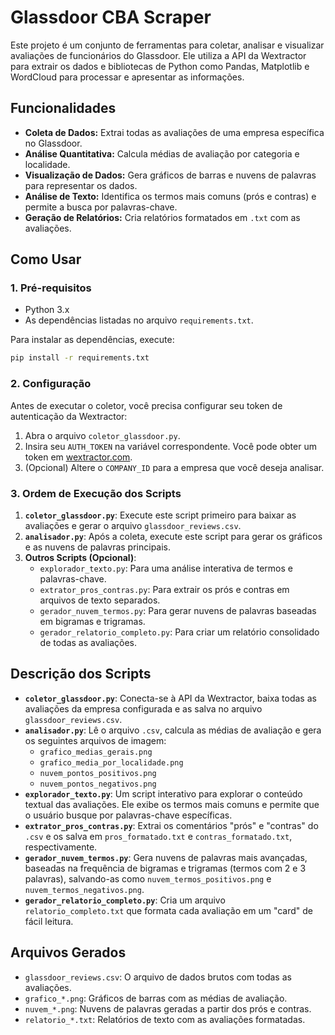 # Glassdoor CBA Scraper
Este projeto é um conjunto de ferramentas para coletar, analisar e visualizar avaliações de funcionários do Glassdoor. Ele utiliza a API da Wextractor para extrair os dados e bibliotecas de Python como Pandas, Matplotlib e WordCloud para processar e apresentar as informações.

## Funcionalidades
- **Coleta de Dados:** Extrai todas as avaliações de uma empresa específica no Glassdoor.
- **Análise Quantitativa:** Calcula médias de avaliação por categoria e localidade.
- **Visualização de Dados:** Gera gráficos de barras e nuvens de palavras para representar os dados.
- **Análise de Texto:** Identifica os termos mais comuns (prós e contras) e permite a busca por palavras-chave.
- **Geração de Relatórios:** Cria relatórios formatados em `.txt` com as avaliações.

## Como Usar
### 1. Pré-requisitos

- Python 3.x
- As dependências listadas no arquivo `requirements.txt`.

Para instalar as dependências, execute:
```bash
pip install -r requirements.txt
```

### 2. Configuração

Antes de executar o coletor, você precisa configurar seu token de autenticação da Wextractor:

1.  Abra o arquivo `coletor_glassdoor.py`.
2.  Insira seu `AUTH_TOKEN` na variável correspondente. Você pode obter um token em [wextractor.com](https://wextractor.com/account/).
3.  (Opcional) Altere o `COMPANY_ID` para a empresa que você deseja analisar.

### 3. Ordem de Execução dos Scripts

1.  **`coletor_glassdoor.py`**: Execute este script primeiro para baixar as avaliações e gerar o arquivo `glassdoor_reviews.csv`.
2.  **`analisador.py`**: Após a coleta, execute este script para gerar os gráficos e as nuvens de palavras principais.
3.  **Outros Scripts (Opcional)**:
    - `explorador_texto.py`: Para uma análise interativa de termos e palavras-chave.
    - `extrator_pros_contras.py`: Para extrair os prós e contras em arquivos de texto separados.
    - `gerador_nuvem_termos.py`: Para gerar nuvens de palavras baseadas em bigramas e trigramas.
    - `gerador_relatorio_completo.py`: Para criar um relatório consolidado de todas as avaliações.

## Descrição dos Scripts

- **`coletor_glassdoor.py`**: Conecta-se à API da Wextractor, baixa todas as avaliações da empresa configurada e as salva no arquivo `glassdoor_reviews.csv`.
- **`analisador.py`**: Lê o arquivo `.csv`, calcula as médias de avaliação e gera os seguintes arquivos de imagem:
    - `grafico_medias_gerais.png`
    - `grafico_media_por_localidade.png`
    - `nuvem_pontos_positivos.png`
    - `nuvem_pontos_negativos.png`
- **`explorador_texto.py`**: Um script interativo para explorar o conteúdo textual das avaliações. Ele exibe os termos mais comuns e permite que o usuário busque por palavras-chave específicas.
- **`extrator_pros_contras.py`**: Extrai os comentários "prós" e "contras" do `.csv` e os salva em `pros_formatado.txt` e `contras_formatado.txt`, respectivamente.
- **`gerador_nuvem_termos.py`**: Gera nuvens de palavras mais avançadas, baseadas na frequência de bigramas e trigramas (termos com 2 e 3 palavras), salvando-as como `nuvem_termos_positivos.png` e `nuvem_termos_negativos.png`.
- **`gerador_relatorio_completo.py`**: Cria um arquivo `relatorio_completo.txt` que formata cada avaliação em um "card" de fácil leitura.

## Arquivos Gerados

- `glassdoor_reviews.csv`: O arquivo de dados brutos com todas as avaliações.
- `grafico_*.png`: Gráficos de barras com as médias de avaliação.
- `nuvem_*.png`: Nuvens de palavras geradas a partir dos prós e contras.
- `relatorio_*.txt`: Relatórios de texto com as avaliações formatadas.
